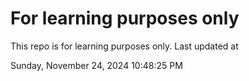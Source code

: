 # For learning purposes only
This repo is for learning purposes only.
Last updated at

Sunday, November 24, 2024 10:48:25 PM

